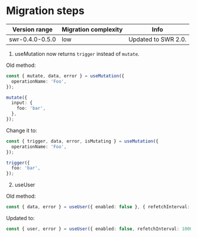 # Migration steps

| Version range   | Migration complexity | Info                |
| --------------- | -------------------- | ------------------- |
| swr-0.4.0-0.5.0 | low                  | Updated to SWR 2.0. |

1. useMutation now returns `trigger` instead of `mutate`.

Old method:

```ts
const { mutate, data, error } = useMutation({
  operationName: 'Foo',
});

mutate({
  input: {
    foo: 'bar',
  },
});
```

Change it to:

```ts
const { trigger, data, error, isMutating } = useMutation({
  operationName: 'Foo',
});

trigger({
  foo: 'bar',
});
```

2. useUser

Old method:

```ts
const { data, error } = useUser({ enabled: false }, { refetchInterval: 10000 });
```

Updated to:

```ts
const { user, error } = useUser({ enabled: false, refetchInterval: 10000 });
```
